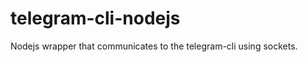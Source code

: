 telegram-cli-nodejs
===================

Nodejs wrapper that communicates to the telegram-cli using sockets.
